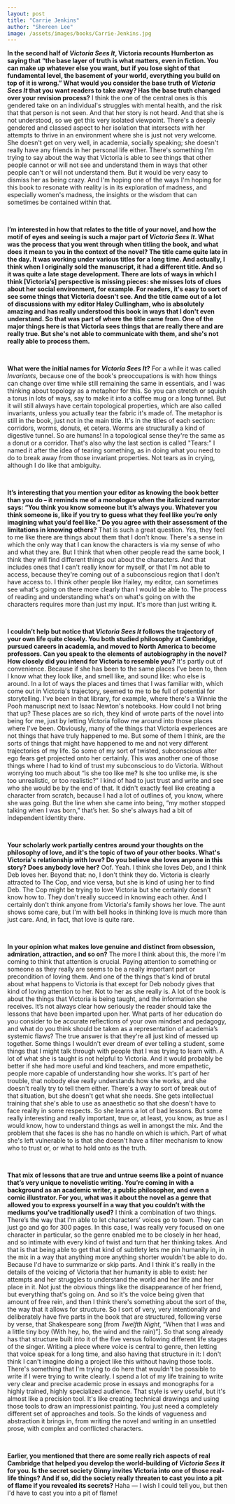 ```yaml
---
layout: post
title: "Carrie Jenkins"
author: "Shereen Lee"
image: /assets/images/books/Carrie-Jenkins.jpg
---
```


<p><strong>In the second half of <em>Victoria Sees It</em>, Victoria recounts Humberton as saying that &ldquo;the base layer of truth is what matters, even in fiction. You can make up whatever else you want, but if you lose sight of that fundamental level, the basement of your world, everything you build on top of it is wrong.&rdquo; What would you consider the base truth of <em>Victoria Sees It</em> that you want readers to take away? Has the base truth changed over your revision process?</strong> I think the one of the central ones is this gendered take on an individual's struggles with mental health, and the risk that that person is not seen. And that her story is not heard. And that she is not understood, so we get this very isolated viewpoint. There's a deeply gendered and classed aspect to her isolation that intersects with her attempts to thrive in an environment where she is just not very welcome.  She doesn't get on very well, in academia, socially speaking; she doesn't really have any friends in her personal life either. There's something I'm trying to say about the way that Victoria is able to see things that other people cannot or will not see and understand them in ways that other people can't or will not understand them. But it would be very easy to dismiss her as being crazy. And I'm hoping one of the ways I'm hoping for this book to resonate with reality is in its exploration of madness, and especially women's madness, the insights or the wisdom that can sometimes be contained within that.</p><br>


<p><strong>I&rsquo;m interested in how that relates to the title of your novel, and how the motif of eyes and seeing is such a major part of <em>Victoria Sees It</em>. What was the process that you went through when titling the book, and what does it mean to you in the context of the novel? The title came quite late in the day. It was working under various titles for a long time. And actually, I think when I originally sold the manuscript, it had a different title. And so it was quite a late stage development. There are lots of ways in which I think [Victoria&rsquo;s] perspective is missing pieces: she misses lots of clues about her social environment, for example. For readers, it's easy to sort of see some things that Victoria doesn't see. And the title came out of a lot of discussions with my editor Haley Cullingham, who is absolutely amazing and has really understood this book in ways that I don't even understand. So that was part of where the title came from. One of the major things here is that Victoria sees things that are really there and are really true. But she's not able to communicate with them, and she's not really able to process them.</strong></p><br>


<p><strong>What were the initial names for <em>Victoria Sees It</em>?</strong> For a while it was called <em>Invariants</em>, because one of the book's preoccupations is with how things can change over time while still remaining the same in essentials, and I was thinking about topology as a metaphor for this. So you can stretch or squish a torus in lots of ways, say to make it into a coffee mug or a long tunnel. But it will still always have certain topological properties, which are also called invariants, unless you actually tear the fabric it's made of. The metaphor is still in the book, just not in the main title. It's in the titles of each section: corridors, worms, donuts, et cetera. Worms are structurally a kind of digestive tunnel. So are humans! In a topological sense they're the same as a donut or a corridor. That's also why the last section is called &quot;Tears:&quot; I named it after the idea of tearing something, as in doing what you need to do to break away from those invariant properties. Not tears as in crying, although I do like that ambiguity.</p><br>

<p><strong>It&rsquo;s interesting that you mention your editor as knowing the book better than you do &ndash; it reminds me of a monologue when the italicized narrator says: &ldquo;You think you know someone but it&rsquo;s always you. Whatever you think someone is, like if you try to guess what they feel like you&rsquo;re only imagining what you&rsquo;d feel like.&rdquo; Do you agree with their assessment of the limitations in knowing others?</strong> That is such a great question. Yes, they feel to me like there are things about them that I don't know. There's a sense in which the only way that I can know the characters is via my sense of who and what they are. But I think that when other people read the same book, I think they will find different things out about the characters. And that includes ones that I can't really know for myself, or that I'm not able to access, because they're coming out of a subconscious region that I don't have access to. I think other people like Hailey, my editor, can sometimes see what's going on there more clearly than I would be able to. The process of reading and understanding what's on what's going on with the characters requires more than just my input. It's more than just writing it.</p><br>


<p><strong>I couldn&rsquo;t help but notice that <em>Victoria Sees It</em> follows the trajectory of your own life quite closely. You both studied philosophy at Cambridge, pursued careers in academia, and moved to North America to become professors. Can you speak to the elements of autobiography in the novel? How closely did you intend for Victoria to resemble you?</strong> It's partly out of convenience. Because if she has been to the same places I've been to, then I know what they look like, and smell like, and sound like: who else is around. In a lot of ways the places and times that I was familiar with, which come out in Victoria's trajectory, seemed to me to be full of potential for storytelling. I've been in that library, for example, where there's a Winnie the Pooh manuscript next to Isaac Newton's notebooks. How could I not bring that up? These places are so rich, they kind of wrote parts of the novel into being for me, just by letting Victoria follow me around into those places where I've been.  Obviously, many of the things that Victoria experiences are not things that have truly happened to me. But some of them I think, are the sorts of things that might have happened to me and not very different trajectories of my life. So some of my sort of twisted, subconscious alter ego fears get projected onto her certainly. This was another one of those things where I had to kind of trust my subconscious to do Victoria. Without worrying too much about &ldquo;is she too like me? Is she too unlike me, is she too unrealistic, or too realistic?&rdquo; I kind of had to just trust and write and see who she would be by the end of that. It didn't exactly feel like creating a character from scratch, because I had a lot of outlines of, you know, where she was going. But the line when she came into being, &ldquo;my mother stopped talking when I was born,&rdquo; that&rsquo;s her. So she's always had a bit of independent identity there.</p><br>

<p><strong>Your scholarly work partially centres around your thoughts on the philosophy of love, and it's the topic of two of your other books. What's Victoria's relationship with love? Do you believe she loves anyone in this story? Does anybody love her?</strong> Oof. Yeah. I think she loves Deb, and I think Deb loves her. Beyond that: no, I don't think they do. Victoria is clearly attracted to The Cop, and vice versa, but she is kind of using her to find Deb. The Cop might be trying to love Victoria but she certainly doesn't know how to. They don't really succeed in knowing each other. And I certainly don't think anyone from Victoria's family shows her love. The aunt shows some care, but I'm with bell hooks in thinking love is much more than just care. And, in fact, that love is quite rare.</p><br>


<p><strong>In your opinion what makes love genuine and distinct from obsession, admiration, attraction, and so on?</strong> The more I think about this, the more I'm coming to think that attention is crucial. Paying attention to something or someone as they really are seems to be a really important part or precondition of loving them. And one of the things that's kind of brutal about what happens to Victoria is that except for Deb nobody gives that kind of loving attention to her. Not to her as she really is. A lot of the book is about the things that Victoria is being taught, and the information she receives. It&rsquo;s not always clear how seriously the reader should take the lessons that have been imparted upon her. What parts of her education do you consider to be accurate reflections of your own mindset and pedagogy, and what do you think should be taken as a representation of academia&rsquo;s systemic flaws? The true answer is that they're all just kind of messed up together. Some things I wouldn't ever dream of ever telling a student, some things that I might talk through with people that I was trying to learn with. A lot of what she is taught is not helpful to Victoria. And it would probably be better if she had more useful and kind teachers, and more empathetic, people more capable of understanding how she works. It's part of her trouble, that nobody else really understands how she works, and she doesn't really try to tell them either.  There's a way to sort of break out of that situation, but she doesn't get what she needs. She gets intellectual training that she's able to use as anaesthetic so that she doesn't have to face reality in some respects. So she learns a lot of bad lessons. But some really interesting and really important, true or, at least, you know, as true as I would know, how to understand things as well in amongst the mix. And the problem that she faces is she has no handle on which is which. Part of what she's left vulnerable to is that she doesn't have a filter mechanism to know who to trust or, or what to hold onto as the truth.</p><br>


<p><strong>That mix of lessons that are true and untrue seems like a point of nuance that&rsquo;s very unique to novelistic writing. You&rsquo;re coming in with a background as an academic writer, a public philosopher, and even a comic illustrator. For you, what was it about the novel as a genre that allowed you to express yourself in a way that you couldn&rsquo;t with the mediums you&rsquo;ve traditionally used?</strong> I think a combination of two things. There&rsquo;s the way that I'm able to let characters&rsquo; voices go to town. They can just go and go for 300 pages. In this case, I was really very focused on one character in particular, so the genre enabled me to be closely in her head, and so intimate with every kind of twist and turn that her thinking takes. And that is that being able to get that kind of subtlety lets me pin humanity in, in the mix in a way that anything more anything shorter wouldn't be able to do. Because I'd have to summarize or skip parts. And I think it's really in the details of the voicing of Victoria that her humanity is able to exist: her attempts and her struggles to understand the world and her life and her place in it.  Not just the obvious things like the disappearance of her friend, but everything that's going on. And so it's the voice being given that amount of free rein, and then I think there's something about the sort of the, the way that it allows for structure. So I sort of very, very intentionally and deliberately have five parts in the book that are structured, following verse by verse, that Shakespeare song [from <em>Twelfth Night</em>, &ldquo;When that I was and a little tiny boy (With hey, ho, the wind and the rain)&rdquo;]. So that song already has that structure built into it of the five versus following different life stages of the singer. Writing a piece where voice is central to genre, then letting that voice speak for a long time, and also having that structure in it: I don't think I can't imagine doing a project like this without having those tools. There's something that I'm trying to do here that wouldn't be possible to write if I were trying to write clearly. I spend a lot of my life training to write very clear and precise academic prose in essays and monographs for a highly trained, highly specialized audience. That style is very useful, but it's almost like a precision tool. It's like creating technical drawings and using those tools to draw an impressionist painting. You just need a completely different set of approaches and tools. So the kinds of vagueness and abstraction it brings in, from writing the novel and writing in an unsettled prose, with complex and conflicted characters.</p><br>


<p><strong>Earlier, you mentioned that there are some really rich aspects of real Cambridge that helped you develop the world-building of <em>Victoria Sees It</em> for you. Is the secret society Ginny invites Victoria into one of those real-life things? And if so, did the society really threaten to cast you into a pit of flame if you revealed its secrets?</strong> Haha &mdash; I wish I could tell you, but then I'd have to cast you into a pit of flame!</p><br>
